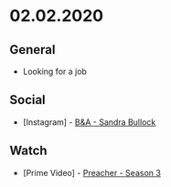 # 02.02.2020

## General

- Looking for a job

## Social

- \[Instagram\] - [B&A - Sandra Bullock](https://www.instagram.com/p/B8E8i4qhiPQ/)

## Watch

- \[Prime Video\] - [Preacher - Season 3](https://www.themoviedb.org/tv/64230-preacher/season/3)
